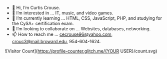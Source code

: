 - 👋 Hi, I’m Curtis Crouse.
- 👀 I’m interested in ... IT, music, and video games.
- 🌱 I’m currently learning ... HTML, CSS, JavaScript, PHP, and studying for the CySA+ certification exam.
- 💞️ I’m looking to collaborate on ... Websites, databases, networking.
- 📫 How to reach me ... cecrouse96@yahoo.com, crouc3@mail.broward.edu, 954-604-1624.

<!---
curtcurt69/curtcurt69 is a ✨ special ✨ repository because its `README.md` (this file) appears on your GitHub profile.
You can click the Preview link to take a look at your changes.
--->

![Visitor Count](https://profile-counter.glitch.me/{YOUR USER}/count.svg)

